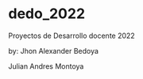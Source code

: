 # dedo_2022

Proyectos de Desarrollo docente 2022 

by: Jhon Alexander Bedoya 

Julian Andres Montoya